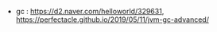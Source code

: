 - gc : https://d2.naver.com/helloworld/329631, https://perfectacle.github.io/2019/05/11/jvm-gc-advanced/
